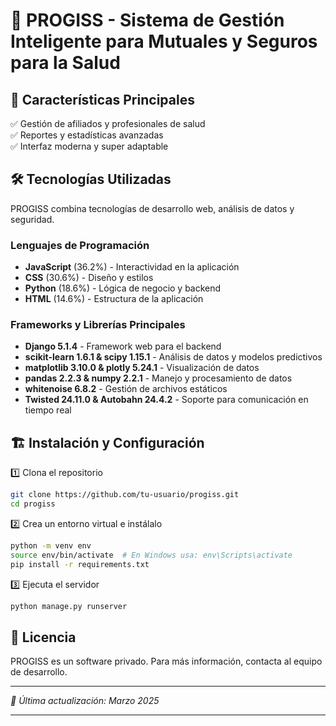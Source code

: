 
# 🏥 PROGISS - Sistema de Gestión Inteligente para Mutuales y Seguros para la Salud
## 🚀 Características Principales  

✅ Gestión de afiliados y profesionales de salud   
✅ Reportes y estadísticas avanzadas  
✅ Interfaz moderna y super adaptable  

## 🛠️ Tecnologías Utilizadas  

PROGISS combina tecnologías de desarrollo web, análisis de datos y seguridad.  

### **Lenguajes de Programación**  

- **JavaScript** (36.2%) - Interactividad en la aplicación  
- **CSS** (30.6%) - Diseño y estilos  
- **Python** (18.6%) - Lógica de negocio y backend  
- **HTML** (14.6%) - Estructura de la aplicación  

### **Frameworks y Librerías Principales**  

- **Django 5.1.4** - Framework web para el backend  
- **scikit-learn 1.6.1 & scipy 1.15.1** - Análisis de datos y modelos predictivos  
- **matplotlib 3.10.0 & plotly 5.24.1** - Visualización de datos  
- **pandas 2.2.3 & numpy 2.2.1** - Manejo y procesamiento de datos  
- **whitenoise 6.8.2** - Gestión de archivos estáticos  
- **Twisted 24.11.0 & Autobahn 24.4.2** - Soporte para comunicación en tiempo real  

## 🏗️ Instalación y Configuración  

1️⃣ Clona el repositorio  
```sh
git clone https://github.com/tu-usuario/progiss.git
cd progiss
```

2️⃣ Crea un entorno virtual e instálalo  
```sh
python -m venv env
source env/bin/activate  # En Windows usa: env\Scripts\activate
pip install -r requirements.txt
```

3️⃣ Ejecuta el servidor  
```sh
python manage.py runserver
```

## 📜 Licencia  

PROGISS es un software privado. Para más información, contacta al equipo de desarrollo.  

---
_📅 Última actualización: Marzo 2025_

---
